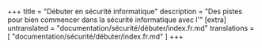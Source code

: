 +++
title = "Débuter en sécurité informatique"
description = "Des pistes pour bien commencer dans la sécurité informatique avec l'"
[extra]
untranslated = "documentation/sécurité/débuter/index.fr.md"
translations = [
    "documentation/sécurité/débuter/index.fr.md"
]
+++
